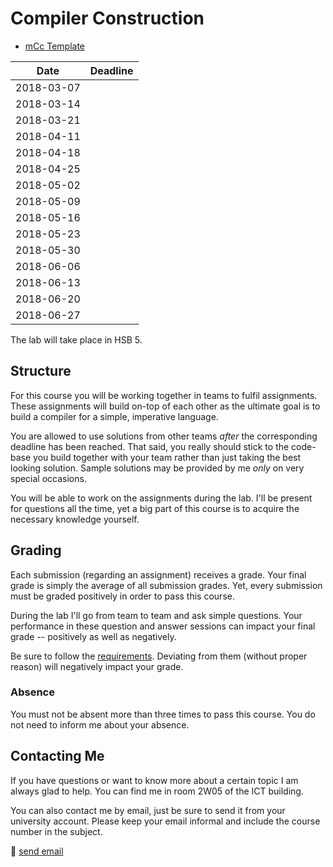 # Compiler Construction

- [mCc Template](https://github.com/W4RH4WK/mCc)

|    Date    | Deadline |
| ---------- | -------- |
| 2018-03-07 |          |
| 2018-03-14 |          |
| 2018-03-21 |          |
| 2018-04-11 |          |
| 2018-04-18 |          |
| 2018-04-25 |          |
| 2018-05-02 |          |
| 2018-05-09 |          |
| 2018-05-16 |          |
| 2018-05-23 |          |
| 2018-05-30 |          |
| 2018-06-06 |          |
| 2018-06-13 |          |
| 2018-06-20 |          |
| 2018-06-27 |          |

The lab will take place in HSB 5.

## Structure

For this course you will be working together in teams to fulfil assignments.
These assignments will build on-top of each other as the ultimate goal is to build a compiler for a simple, imperative language.

You are allowed to use solutions from other teams *after* the corresponding deadline has been reached.
That said, you really should stick to the code-base you build together with your team rather than just taking the best looking solution.
Sample solutions may be provided by me *only* on very special occasions.

You will be able to work on the assignments during the lab.
I'll be present for questions all the time, yet a big part of this course is to acquire the necessary knowledge yourself.

## Grading

Each submission (regarding an assignment) receives a grade.
Your final grade is simply the average of all submission grades.
Yet, every submission must be graded positively in order to pass this course.

During the lab I'll go from team to team and ask simple questions.
Your performance in these question and answer sessions can impact your final grade -- positively as well as negatively.

Be sure to follow the [requirements](requirements.md).
Deviating from them (without proper reason) will negatively impact your grade.

### Absence

You must not be absent more than three times to pass this course.
You do not need to inform me about your absence.

## Contacting Me

If you have questions or want to know more about a certain topic I am always glad to help.
You can find me in room 2W05 of the ICT building.

You can also contact me by email, just be sure to send it from your university account.
Please keep your email informal and include the course number in the subject.

:email: [send email](mailto:alexander.hirsch@uibk.ac.at?subject=703602%20-%20)
